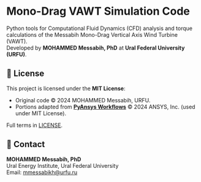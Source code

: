 # Mono-Drag VAWT Simulation Code

Python tools for Computational Fluid Dynamics (CFD) analysis and torque calculations of the Messabih Mono-Drag Vertical Axis Wind Turbine (VAWT).  
Developed by **MOHAMMED Messabih, PhD** at **Ural Federal University (URFU)**.

## 📜 License
This project is licensed under the **MIT License**:
- Original code © 2024 MOHAMMED Messabih, URFU.  
- Portions adapted from **[PyAnsys Workflows](https://github.com/ansys/pyansys-workflows/)** © 2024 ANSYS, Inc. (used under MIT License).  

Full terms in [LICENSE](LICENSE).


## 📧 Contact
**MOHAMMED Messabih, PhD**  
Ural Energy Institute, Ural Federal University  
Email: mmessabikh@urfu.ru  
